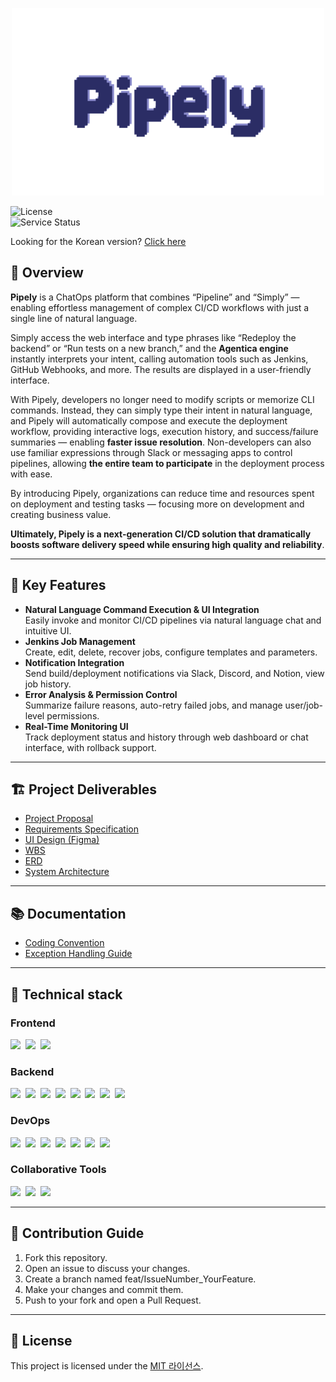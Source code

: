 <p align="center">
  <img src="frontend/src/assets/images/logo.png" alt="Pipely 대표 이미지" />
</p>

![License](https://img.shields.io/badge/license-MIT-blue)  
![Service Status](https://img.shields.io/badge/status-online-brightgreen)

Looking for the Korean version? [Click here](./README)

## 🔦 Overview

**Pipely** is a ChatOps platform that combines “Pipeline” and “Simply” — enabling effortless management of complex CI/CD
workflows with just a single line of natural language.

Simply access the web interface and type phrases like
“Redeploy the backend” or “Run tests on a new branch,”
and the **Agentica engine** instantly interprets your intent, calling automation tools such as Jenkins, GitHub Webhooks,
and
more. The results are displayed in a user-friendly interface.

With Pipely, developers no longer need to modify scripts or memorize CLI commands.
Instead, they can simply type their intent in natural language, and Pipely will automatically compose and execute the
deployment workflow, providing interactive logs, execution history, and success/failure summaries — enabling **faster
issue resolution**.
Non-developers can also use familiar expressions through Slack or messaging apps to control pipelines, allowing **the
entire team to participate** in the deployment process with ease.

By introducing Pipely, organizations can reduce time and resources spent on deployment and testing tasks — focusing more
on development and creating business value.

**Ultimately, Pipely is a next-generation CI/CD solution that dramatically boosts software delivery speed while ensuring
high quality and reliability**.

---

## 🚀 Key Features

- **Natural Language Command Execution & UI Integration**  
  Easily invoke and monitor CI/CD pipelines via natural language chat and intuitive UI.
- **Jenkins Job Management**  
  Create, edit, delete, recover jobs, configure templates and parameters.
- **Notification Integration**  
  Send build/deployment notifications via Slack, Discord, and Notion, view job history.
- **Error Analysis & Permission Control**  
  Summarize failure reasons, auto-retry failed jobs, and manage user/job-level permissions.
- **Real-Time Monitoring UI**  
  Track deployment status and history through web dashboard or chat interface, with rollback support.

---

## 🏗️ Project Deliverables

- [Project Proposal](https://docs.google.com/document/d/1k67gqPe3trgWKEwNCG3rgeZHXsozqcXqJuEBqYkPhXc/edit?tab=t.0)
- [Requirements Specification](https://docs.google.com/spreadsheets/d/1apwYQch5wEJAdfZa1ZlTZmPqGK5NtT89TuzFT1B8dys/edit?gid=0#gid=0)
- [UI Design (Figma)](https://www.figma.com/design/d22K0lpjOcG7vH8kbQ4DzE/Pipely?node-id=2-2&t=8GOfcsjIorznJyGb-1)
- [WBS](https://docs.google.com/spreadsheets/d/1iceBM2KVSLNEKkg-Gaetar4pg-WtLEhwqcESs2ilzfQ/edit?gid=0#gid=0)
- [ERD](https://www.erdcloud.com/d/TTcoWmJC4Q64MauFX)
- [System Architecture](https://github.com/baepo-minjok/pipely/wiki/System-Architecture)

---

## 📚 Documentation

- [Coding Convention](https://github.com/baepo-minjok/pipely/wiki#pipely-wiki)
- [Exception Handling Guide](https://github.com/baepo-minjok/pipely/wiki/%EC%98%88%EC%99%B8-%EC%B2%98%EB%A6%AC-%EA%B0%80%EC%9D%B4%EB%93%9C)

---

## 🧰 Technical stack

### Frontend

<p>
  <img src="https://img.shields.io/badge/Vue.js-35495E?logo=vue.js&logoColor=4FC08D&style=flat">&nbsp;
  <img src="https://img.shields.io/badge/Vite-646CFF?logo=vite&logoColor=white&style=flat">&nbsp;
  <img src="https://img.shields.io/badge/Axios-5A29E4?logo=axios&logoColor=white&style=flat">
</p>

### Backend

<p> 
  <img src="https://img.shields.io/badge/Spring_Boot-6DB33F?logo=spring-boot&logoColor=white&style=flat">&nbsp;
  <img src="https://img.shields.io/badge/Java-007396?logo=java&logoColor=white&style=flat">&nbsp;
  <img src="https://img.shields.io/badge/JPA-Hibernate-59666C?logo=hibernate&logoColor=white&style=flat">&nbsp;
  <img src="https://img.shields.io/badge/MariaDB-003545?logo=mariadb&logoColor=white&style=flat">&nbsp;
  <img src="https://img.shields.io/badge/Swagger-85EA2D?logo=swagger&logoColor=black&style=flat">&nbsp;
  <img src="https://img.shields.io/badge/Spring_Security-6DB33F?logo=springsecurity&logoColor=white&style=flat">&nbsp;
  <img src="https://img.shields.io/badge/Mustache-FFC72C?logoColor=black&style=flat">&nbsp;
  <img src="https://img.shields.io/badge/NestJS-E0234E?logo=nestjs&logoColor=white&style=flat"> 
</p>

### DevOps

<p> 
  <img src="https://img.shields.io/badge/Docker-2496ED?logo=docker&logoColor=white&style=flat">&nbsp; 
  <img src="https://img.shields.io/badge/Kubernetes-326CE5?logo=kubernetes&logoColor=white&style=flat">&nbsp; 
  <img src="https://img.shields.io/badge/Jenkins-D24939?logo=jenkins&logoColor=white&style=flat">&nbsp; 
  <img src="https://img.shields.io/badge/GitHub_Webhook-181717?logo=github&logoColor=white&style=flat">&nbsp;
  <img src="https://img.shields.io/badge/Helm-0F1689?logo=helm&logoColor=white&style=flat">&nbsp; 
  <img src="https://img.shields.io/badge/Agentica-0A192F?style=flat&logo=chatbot&logoColor=white">&nbsp; 
  <img src="https://img.shields.io/badge/Discord_Webhook-5865F2?logo=discord&logoColor=white&style=flat"> 
</p>

### Collaborative Tools

<p> 
  <img src="https://img.shields.io/badge/Notion-000000?logo=notion&logoColor=white&style=flat">&nbsp;
  <img src="https://img.shields.io/badge/GitHub-181717?logo=github&logoColor=white&style=flat">&nbsp;
  <img src="https://img.shields.io/badge/Discord-5865F2?logo=discord&logoColor=white&style=flat">
</p>

---

## 🤝 Contribution Guide

1. Fork this repository.
2. Open an issue to discuss your changes.
2. Create a branch named feat/IssueNumber_YourFeature.
3. Make your changes and commit them.
4. Push to your fork and open a Pull Request.

---

## 📄 License

This project is licensed under the [MIT 라이선스](./LICENSE).
